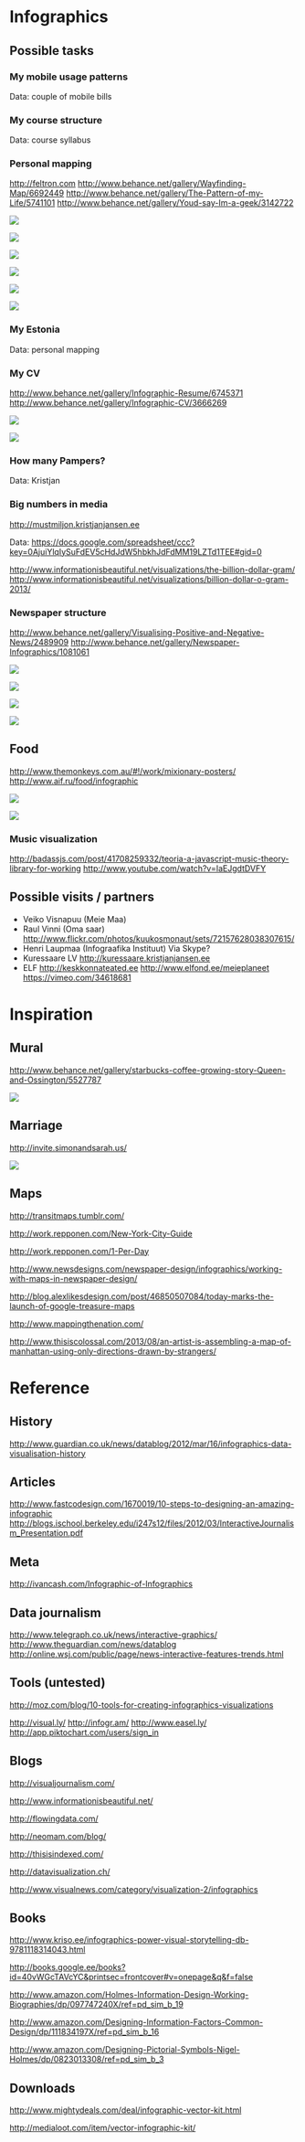 # Infographics


## Possible tasks


### My mobile usage patterns

Data: couple of mobile bills


### My course structure

Data: course syllabus


### Personal mapping

http://feltron.com
http://www.behance.net/gallery/Wayfinding-Map/6692449
http://www.behance.net/gallery/The-Pattern-of-my-Life/5741101
http://www.behance.net/gallery/Youd-say-Im-a-geek/3142722


![](http://behance.vo.llnwd.net/profiles11/979716/projects/6692449/871a5c1f2a9da90fca3383738732a438.png)


![](http://behance.vo.llnwd.net/profiles16/970203/projects/5741101/592706a3952eeb467db702430d0535f8.jpg)


![](http://behance.vo.llnwd.net/profiles26/935718/projects/3142722/702e088c2720839a1b190c299666ef37.png)


![](http://behance.vo.llnwd.net/profiles26/935718/projects/3142722/e067838691115149c45dec916edd9219.jpg)


![](http://behance.vo.llnwd.net/profiles26/935718/projects/3142722/d3c443152f1d3b20541958cdf67d960d.jpg)


![](http://behance.vo.llnwd.net/profiles26/935718/projects/3142722/d2e3fa1d4e7de9c07bb8d2666e72e23b.jpg)


### My Estonia

Data: personal mapping


### My CV

http://www.behance.net/gallery/Infographic-Resume/6745371
http://www.behance.net/gallery/Infographic-CV/3666269


![](http://behance.vo.llnwd.net/profiles6/2016217/projects/6745371/fbb6ba098bc9c737f839aaf26745ee2c.jpg)


![](http://behance.vo.llnwd.net/profiles14/664850/projects/3666269/3e22a81e248497a9e10caabb68f777f1.JPG)


### How many Pampers?

Data: Kristjan


### Big numbers in media
  
http://mustmiljon.kristjanjansen.ee

Data: https://docs.google.com/spreadsheet/ccc?key=0AjuiYlqIySuFdEV5cHdJdW5hbkhJdFdMM19LZTd1TEE#gid=0

http://www.informationisbeautiful.net/visualizations/the-billion-dollar-gram/
http://www.informationisbeautiful.net/visualizations/billion-dollar-o-gram-2013/


### Newspaper structure

http://www.behance.net/gallery/Visualising-Positive-and-Negative-News/2489909
http://www.behance.net/gallery/Newspaper-Infographics/1081061


![](http://behance.vo.llnwd.net/profiles23/744837/projects/2489909/dfd26da7f682f5699247cfe9b0c02d5c.jpg)


![](http://behance.vo.llnwd.net/profiles23/744837/projects/2489909/bdb4d8bcddac63f7c5b6bbc07cca6b8c.jpg)


![](http://behance.vo.llnwd.net/profiles23/744837/projects/2489909/ba83232c70148e6fd13971fb1673e442.jpg)


![](http://behance.vo.llnwd.net/profiles15/257283/projects/1081061/df93dbc8b7cee7a5f11282742e5ba831.jpg)


## Food

http://www.themonkeys.com.au/#!/work/mixionary-posters/
http://www.aif.ru/food/infographic


![](http://www.themonkeys.com.au/wp-content/uploads/2012/08/IMG_9439-Edit.jpg)


![](http://static4.aif.ru/pictures/201306/fruitsalat-infogr-upd.jpg)


### Music visualization

http://badassjs.com/post/41708259332/teoria-a-javascript-music-theory-library-for-working
http://www.youtube.com/watch?v=IaEJgdtDVFY


## Possible visits / partners

* Veiko Visnapuu (Meie Maa)
* Raul Vinni (Oma saar)
  http://www.flickr.com/photos/kuukosmonaut/sets/72157628038307615/
* Henri Laupmaa (Infograafika Instituut) 
  Via Skype?
* Kuressaare LV
  http://kuressaare.kristjanjansen.ee
* ELF
  http://keskkonnateated.ee
  http://www.elfond.ee/meieplaneet
  https://vimeo.com/34618681
  


# Inspiration


## Mural

http://www.behance.net/gallery/starbucks-coffee-growing-story-Queen-and-Ossington/5527787


![](http://behance.vo.llnwd.net/profiles17/422289/projects/5527787/9a286a7eccad37f8e6ec223a87888ffa.jpg)


## Marriage

http://invite.simonandsarah.us/


![](http://invite.simonandsarah.us/img/invite_03.jpg)


## Maps

http://transitmaps.tumblr.com/

http://work.repponen.com/New-York-City-Guide

http://work.repponen.com/1-Per-Day

http://www.newsdesigns.com/newspaper-design/infographics/working-with-maps-in-newspaper-design/

http://blog.alexlikesdesign.com/post/46850507084/today-marks-the-launch-of-google-treasure-maps

http://www.mappingthenation.com/

http://www.thisiscolossal.com/2013/08/an-artist-is-assembling-a-map-of-manhattan-using-only-directions-drawn-by-strangers/


# Reference


## History

http://www.guardian.co.uk/news/datablog/2012/mar/16/infographics-data-visualisation-history


## Articles

http://www.fastcodesign.com/1670019/10-steps-to-designing-an-amazing-infographic
http://blogs.ischool.berkeley.edu/i247s12/files/2012/03/InteractiveJournalism_Presentation.pdf


## Meta

http://ivancash.com/Infographic-of-Infographics


## Data journalism

http://www.telegraph.co.uk/news/interactive-graphics/
http://www.theguardian.com/news/datablog
http://online.wsj.com/public/page/news-interactive-features-trends.html


## Tools (untested)

http://moz.com/blog/10-tools-for-creating-infographics-visualizations

http://visual.ly/
http://infogr.am/
http://www.easel.ly/
http://app.piktochart.com/users/sign_in


## Blogs

http://visualjournalism.com/

http://www.informationisbeautiful.net/

http://flowingdata.com/

http://neomam.com/blog/

http://thisisindexed.com/

http://datavisualization.ch/

http://www.visualnews.com/category/visualization-2/infographics


## Books

http://www.kriso.ee/infographics-power-visual-storytelling-db-9781118314043.html

http://books.google.ee/books?id=40vWGcTAVcYC&printsec=frontcover#v=onepage&q&f=false

http://www.amazon.com/Holmes-Information-Design-Working-Biographies/dp/097747240X/ref=pd_sim_b_19

http://www.amazon.com/Designing-Information-Factors-Common-Design/dp/111834197X/ref=pd_sim_b_16

http://www.amazon.com/Designing-Pictorial-Symbols-Nigel-Holmes/dp/0823013308/ref=pd_sim_b_3


## Downloads

http://www.mightydeals.com/deal/infographic-vector-kit.html

http://medialoot.com/item/vector-infographic-kit/
